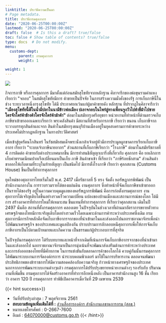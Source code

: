 ```yaml
---
linktitle: ประวัติความเป็นมา
# Page metadata.
title: ประวัติกรมศุลกากร
date: "2020-06-25T00:00:00Z"
lastmod: "2020-06-25T00:00:00Z"
draft: false  # Is this a draft? true/false
toc: false # Show table of contents? true/false
type: docs  # Do not modify.
menu:
  customs-dept:
      parent: กรมศุลกากร
      weight: 1

weight: 1
---
```


![](http://www.logisticsnetworks.net/upload/resize_org_1493777185-%E0%B8%81%E0%B8%A3%E0%B8%A1.png)



กิจการภาษี หรือการศุลกากร มีมาตั้งแต่ก่อนสมัยสุโขทัยจากหลักฐาน ศิลาจารึกของพ่อขุนรามคำแหง เรียกว่า "จกอบ" ในสมัยสุโขทัยมีการ ค้าขายเป็นปัจจัย ในการสร้างความมั่งคั่งของรัฐ การเก็บภาษีนี้ในช่วง ระยะเวลาหนึ่งกรุงสุโขทัย ได้มี ประกาศยกเว้นแก่ผู้มาค้าขายดัง หลักฐาน ที่ปรากฏในศิลาจารึกว่า **"เมืองสุโขทัยนี้ดีในน้ำมีปลาในนามีข้าวพ่อเมือง บ่เอาจกอบในไพร่ลู่ทางเพื่อนจูงวัวไปค้าขี่ม้าไปขาย ใครจักใคร่ค้าช้างค้าใครจักใคร่ค้าม้าค้า"** ต่อมาในสมัยกรุงศรีอยุธยา หน่วยงานที่ทำหน้าที่ด้านตรวจเก็บภาษีขาเข้าขาออกเฉพาะเรียกว่า พระคลังสินค้า มีสถานที่สำหรับการภาษี เรียกว่า ขนอน เก็บภาษีจากระวางบรรทุกสินค้าและจาก สินค้าในสมัยกรุงธนบุรีบ้านเมืองอยู่ในยุคสงครามการค้าขายระหว่าง ประเทศไม่ปรากฏหลักฐาน ในทางประวัติศาสตร์

เมื่อเข้าสู่ยุครัตนโกสินทร์ ในรัชสมัยสมเด็จพระนั่งเกล้าเจ้าอยู่หัวมีการประมูลผูกขาดการเรียกเก็บภาษีอากร เรียกว่า "ระบบเจ้าภาษีนายอากร" ส่วนสถานที่เก็บภาษีเรียกว่า "โรงภาษี" ต่อมาในสมัยรัชกาลที่ 4 การติดต่อ ค้าขายกับต่างประเทศมากขึ้น มีการทำสนธิสัญญาเบาริ่งที่เกี่ยวกับ ศุลกากร คือ ยกเลิกการเก็บค่าธรรมเนียมปากเรือเปลี่ยนมาเป็นเก็บ ภาษี สินค้าขาเข้า ที่เรียกว่า "ภาษีร้อยชักสาม" ส่วนสินค้าขาออกให้เก็บตามที่ระบุในท้ายสัญญา เป็นชนิดไป มีการตั้งโรงภาษี เรียกว่า ศุลกสถาน (Customs House) ขึ้นเป็นที่ทำการศุลกากร

ยุคใหม่ของศุลกากรไทยเริ่มในปี พ.ศ. 2417 เมื่อรัชกาลที่ 5 ทรง จัดตั้ง หอรัษฎากรพิพัฒน์ เป็นสำนักงานกลางใน การรวบรวมรายได้ของแผ่นดิน งานศุลกากร ซึ่งทำหน้าที่จัดเก็บภาษีขาเข้าขาออกเป็นรายได้ของรัฐ อยู่ในความควบคุมดูแลของหอรัษฎากรพิพัฒน์ คือการก่อตั้งกรมศุลกากร งานศุลกากรได้เจริญเติบโตขึ้นอย่างรวดเร็วความเปลี่ยน แปลงของบ้านเมืองและสถานการณ์ของโลก ได้มีการ สร้างอาคารที่ทำการใหม่ให้เหมาะสม ขึ้นแทนที่ทำการศุลกากร ที่เรียกว่าศุลกสถาน เดิมในปี 2497 นั่นคือ สถานที่ตั้งกรมศุลกากร คลองเตย ในปัจจุบันในช่วงเวลาที่ผ่านมาอัตราการขยายตัวทางเศรษฐกิจของไทยมีการเจริญเติบโตอย่างรวดเร็วโดยเฉพาะด้านการค้าระหว่างประเทศซึ่งเดิม กรมศุลกากรมีภารกิจหลักคือจัดเก็บภาษีอากรจากของที่นำเข้ามาในและส่งออกไปนอกราชอาณาจักรเพื่อนำไปพัฒนาเศรษฐกิจ ของประเทศและดูแลป้องกัน ปราบปรามการลักลอบหนีศุลกากรเพื่อให้การจัดเก็บภาษีอากรเป็นไปตามเป้าหมายและเกิดความ เป็นธรรมแก่ผู้ประกอบการที่สุจริต

ในปัจจุบันกรมศุลกากร ได้รับบทบาทและหน้าที่จากเดิมที่เน้นการจัดเก็บภาษีอากรจากของที่นำเข้ามาในและส่งออกไป นอกราชอาณาจักรมาเป็นการมุ่งเน้นที่จะพัฒนาส่งเสริมด้านการค้าระหว่างประเทศและการส่งออกของไทยที่มีศักยภาพ ในการแข่งขันกับตลาดการค้าของโลกได้ ควบคู่กันนั้นกรมศุลกากร ได้พัฒนาระบบงานการจัดองค์กรการ นำระบบคอมพิวเตอร์ มาใช้ในการบริหารงาน ตลอดจนพัฒนา ประสิทธิภาพของข้าราชการให้มีความสอดคล้องกับความเจริญ ก้าวหน้าทางเศรษฐกิจของประเทศ นอกจากการพัฒนาระบบงานต่างๆแล้ว กรมศุลกากรได้ปรับปรุงขยายหน่วยงานต่างๆ รองรับกับ ปริมาณงานที่เพิ่มขึ้น กรมศุลกากรได้จัดสร้างอาคารที่ทำการอีกหนึ่งหลัง เป็นอาคารสำนักงานสูง 16 ชั้น เรียกว่า อาคาร 120 ปี กรมศุลกากร ทำพิธีเปิดอาคารเมื่อวันที่ 29 เมษายน 2539

{{< hint success>}}
* วันที่ปรับปรุงล่าสุด : 7 พฤศจิกายน 2561 
* **สอบถามข้อมูลเพิ่มเติมได้ที่ :** [ส่วนสื่อสารองค์กร สำนักงานเลขานุการกรม (สลข.)](http://www.customs.go.th/cont_strc_simple.php?top_menu=menu_about&left_menu=menu_about_160421_01_160421_04&ini_menu=menu_about_160421_01&ini_content=about_160426_01&lang=th&root_left_menu=menu_about_160421_01&left_menu=menu_about_160421_01_160421_04)
* หมายเลขโทรศัพท์ : 0-2667-7600
* อีเมล์ : 64070000@customs.go.th
{{< /hint>}}